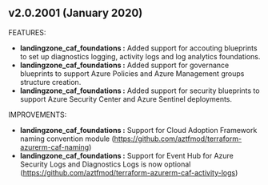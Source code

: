 ## v2.0.2001 (January 2020)
FEATURES:
* **landingzone_caf_foundations :** Added support for accouting blueprints to set up diagnostics logging, activity logs and log analytics foundations.
* **landingzone_caf_foundations :** Added support for governance blueprints to support Azure Policies and Azure Management groups structure creation.
* **landingzone_caf_foundations :** Added support for security blueprints to support Azure Security Center and Azure Sentinel deployments.


IMPROVEMENTS:
* **landingzone_caf_foundations :** Support for Cloud Adoption Framework naming convention module (https://github.com/aztfmod/terraform-azurerm-caf-naming) 
* **landingzone_caf_foundations :** Support for Event Hub for Azure Security Logs and Diagnostics Logs is now optional (https://github.com/aztfmod/terraform-azurerm-caf-activity-logs)
